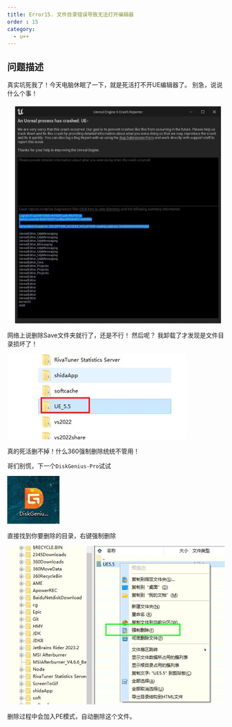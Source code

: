 ```yaml
---
title: Error15. 文件目录错误导致无法打开编辑器
order : 15
category:
  - u++
---
```


## 问题描述

<chatmessage avatar="../../assets/emoji/hx.png" :avatarWidth="40">
真实坑死我了！今天电脑休眠了一下，就是死活打不开UE编辑器了。
</chatmessage>

<chatmessage avatar="../../assets/emoji/bqb (2).png" :avatarWidth="40" alignLeft >
别急，说说什么个事！
</chatmessage>

![](..%2Fassets%2Ferror001.jpg)

<chatmessage avatar="../../assets/emoji/hx.png" :avatarWidth="40">
网络上说删除Save文件夹就行了，还是不行！
</chatmessage>

<chatmessage avatar="../../assets/emoji/bqb (2).png" :avatarWidth="40" alignLeft >
然后呢？
</chatmessage>

<chatmessage avatar="../../assets/emoji/hx.png" :avatarWidth="40">
我卸载了才发现是文件目录损坏了！
</chatmessage>

![](..%2Fassets%2Ferror002.jpg)

<chatmessage avatar="../../assets/emoji/hx.png" :avatarWidth="40">
真的死活删不掉！什么360强制删除统统不管用！
</chatmessage>

<chatmessage avatar="../../assets/emoji/bqb (2).png" :avatarWidth="40" alignLeft >

哥们别慌，下一个`DiskGenius-Pro`试试

</chatmessage>

![](..%2Fassets%2Ferror003.jpg)

<chatmessage avatar="../../assets/emoji/bqb (2).png" :avatarWidth="40" alignLeft >
直接找到你要删除的目录，右键强制删除
</chatmessage>

![](..%2Fassets%2Ferror004.jpg)

<chatmessage avatar="../../assets/emoji/bqb (2).png" :avatarWidth="40" alignLeft >
删除过程中会加入PE模式，自动删除这个文件。
</chatmessage>

